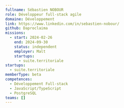 ```yaml
---
fullname: Sébastien NOBOUR
role: Développeur full-stack agile
domaine: Développement
link: https://www.linkedin.com/in/sebastien-nobour/
github: Daproclaima
missions:
  - start: 2024-02-26
    end: 2024-09-30
    status: independent
    employer: Malt
    startups:
      - suite.territoriale
startups:
  - suite.territoriale
memberType: beta
competences:
  - Développement Full-stack
  - JavaScript/TypeScript
  - PostgreSQL
teams: []
---
```

